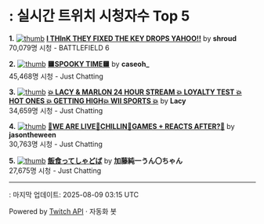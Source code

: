 # : 실시간 트위치 시청자수 Top 5

**1.** [![thumb](https://static-cdn.jtvnw.net/previews-ttv/live_user_shroud-320x180.jpg)](https://twitch.tv/shroud)
**[I THInK THEY FIXED THE KEY DROPS YAHOO!!](https://twitch.tv/shroud)** by **shroud**<br>70,079명 시청  - BATTLEFIELD 6

**2.** [![thumb](https://static-cdn.jtvnw.net/previews-ttv/live_user_caseoh_-320x180.jpg)](https://twitch.tv/caseoh_)
**[🟨SPOOKY TIME🟨](https://twitch.tv/caseoh_)** by **caseoh_**<br>45,468명 시청  - Just Chatting

**3.** [![thumb](https://static-cdn.jtvnw.net/previews-ttv/live_user_lacy-320x180.jpg)](https://twitch.tv/Lacy)
**[💥 LACY & MARLON 24 HOUR STREAM 💥 LOYALTY TEST 💥 HOT ONES 💥 GETTING HIGH💥 WII SPORTS 💥](https://twitch.tv/Lacy)** by **Lacy**<br>34,659명 시청  - Just Chatting

**4.** [![thumb](https://static-cdn.jtvnw.net/previews-ttv/live_user_jasontheween-320x180.jpg)](https://twitch.tv/jasontheween)
**[🔴WE ARE LIVE🔴CHILLIN🔴GAMES + REACTS AFTER?🔴](https://twitch.tv/jasontheween)** by **jasontheween**<br>30,763명 시청  - Just Chatting

**5.** [![thumb](https://static-cdn.jtvnw.net/previews-ttv/live_user_kato_junichi0817-320x180.jpg)](https://twitch.tv/加藤純一うん〇ちゃん)
**[飯食ってしゃどば](https://twitch.tv/加藤純一うん〇ちゃん)** by **加藤純一うん〇ちゃん**<br>27,675명 시청  - Just Chatting


---
: 마지막 업데이트: 2025-08-09 03:15 UTC

Powered by [Twitch API](https://dev.twitch.tv/docs/api/reference) · 자동화 봇